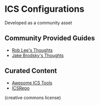 # ICS Configurations

Developed as a community asset

## Community Provided Guides

* [Rob Lee's Thoughts](roblee.md)
* [Jake Brodsky's Thoughts](scadamagICSLab.md)

## Curated Content

* [Awesome ICS Tools](https://github.com/hslatman/awesome-industrial-control-system-security)
* [ICSRepo](https://github.com/MDudek-ICS)

(creative commons license)
